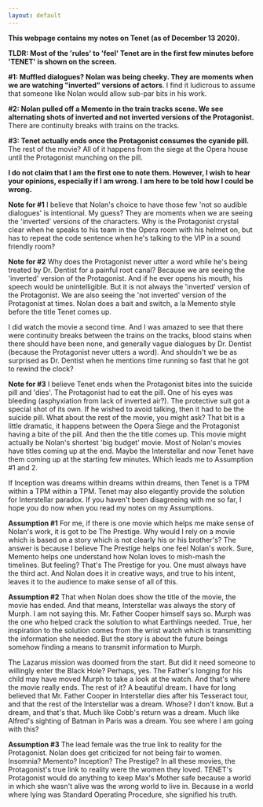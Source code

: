 ```yaml
---
layout: default
---
```


**This webpage contains my notes on Tenet (as of December 13 2020).** 

**TLDR: Most of the 'rules' to 'feel' Tenet are in the first few minutes before 'TENET' is shown on the screen.** 

**#1: Muffled dialogues? Nolan was being cheeky. They are moments when we are watching "inverted" versions of actors**. I find it ludicrous to assume that someone like Nolan would allow sub-par bits in his work. 

**#2: Nolan pulled off a Memento in the train tracks scene. We see alternating shots of inverted and not inverted versions of the Protagonist.** There are continuity breaks with trains on the tracks. 

**#3: Tenet actually ends once the Protagonist consumes the cyanide pill.** The rest of the movie? All of it happens from the siege at the Opera house until the Protagonist munching on the pill.  

__I do not claim that I am the first one to note them. However, I wish to hear your opinions, especially if I am wrong. I am here to be told how I could be wrong.__ 

**Note for #1**
I believe that Nolan's choice to have those few 'not so audible dialogues' is intentional. My guess? They are moments when we are seeing the 'inverted' versions of the characters. Why is the Protagonist crystal clear when he speaks to his team in the Opera room with his helmet on, but has to repeat the code sentence when he's talking to the VIP in a sound friendly room?  

**Note for #2**
Why does the Protagonist never utter a word while he's being treated by Dr. Dentist for a painful root canal? Because we are seeing the 'inverted' version of the Protagonist. And if he ever opens his mouth, his speech would be unintelligible. But it is not always the 'inverted' version of the Protagonist. We are also seeing the 'not inverted' version of the Protagonist at times. Nolan does a bait and switch, a la Memento style before the title Tenet comes up. 

I did watch the movie a second time. And I was amazed to see that there were continuity breaks between the trains on the tracks, blood stains when there should have been none, and generally vague dialogues by Dr. Dentist (because the Protagonist never utters a word). And shouldn't we be as surprised as Dr. Dentist when he mentions time running so fast that he got to rewind the clock? 

**Note for #3**
I believe Tenet ends when the Protagonist bites into the suicide pill and 'dies'. The Protagonist had to eat the pill. One of his eyes was bleeding (asphyxiation from lack of inverted air?). The protective suit got a special shot of its own. If he wished to avoid talking, then it had to be the suicide pill. What about the rest of the movie, you might ask? That bit is a little dramatic, it happens between the Opera Siege and the Protagonist having a bite of the pill. And then the the title comes up. This movie might actually be Nolan's shortest 'big budget' movie. Most of Nolan's movies have titles coming up at the end. Maybe the Interstellar and now Tenet have them coming up at the starting few minutes. Which leads me to Assumption #1 and 2. 

If Inception was dreams within dreams within dreams, then Tenet is a TPM within a TPM within a TPM. Tenet may also elegantly provide the solution for Interstellar paradox. If you haven't been disagreeing with me so far, I hope you do now when you read my notes on my Assumptions. 

__Assumption #1__ 
For me, if there is one movie which helps me make sense of Nolan's work, it is got to be The Prestige. Why would I rely on a movie which is based on a story which is not clearly his or his brother's? The answer is because I believe The Prestige helps one feel Nolan's work. Sure, Memento helps one understand how Nolan loves to mish-mash the timelines. But feeling? That's The Prestige for you. One must always have the third act. And Nolan does it in creative ways, and true to his intent, leaves it to the audience to make sense of all of this. 

__Assumption #2__
That when Nolan does show the title of the movie, the movie has ended. And that means, Interstellar was always the story of Murph. I am not saying this. Mr. Father Cooper himself says so. Murph was the one who helped crack the solution to what Earthlings needed. True, her inspiration to the solution comes from the wrist watch which is transmitting the information she needed. But the story is about the future beings somehow finding a means to transmit information to Murph. 

The Lazarus mission was doomed from the start. But did it need someone to willingly enter the Black Hole? Perhaps, yes. The Father's longing for his child may have moved Murph to take a look at the watch. And that's where the movie really ends. The rest of it? A beautiful dream. I have for long believed that Mr. Father Cooper in Interstellar dies after his Tesseract tour, and that the rest of the Interstellar was a dream. Whose? I don't know. But a dream, and that's that. Much like Cobb's return was a dream. Much like Alfred's sighting of Batman in Paris was a dream. You see where I am going with this? 

__Assumption #3__
The lead female was the true link to reality for the Protagonist. Nolan does get criticized for not being fair to women. Insomnia? Memento? Inception? The Prestige? In all these movies, the Protagonist's true link to reality were the women they loved. TENET's Protagonist would do anything to keep Max's Mother safe because a world in which she wasn't alive was the wrong world to live in. Because in a world where lying was Standard Operating Procedure, she signified his truth. 

